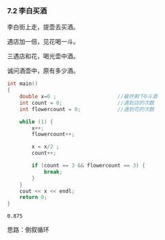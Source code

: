 ### 7.2 李白买酒

李白街上走，提壶去买酒。

遇店加一倍，见花喝一斗。

三遇店和花，喝光壶中酒。

诚问酒壶中，原有多少酒。

```c++
int main()
{
	double x=0 ;                    //最终剩下0斗酒
	int count = 0;                  //遇到店的次数
	int flowercount = 0;            //遇到花的次数

	while (1) {
		x++;
		flowercount++;

		x = x/2 ;
		count++;

		if (count == 3 && flowercount == 3) {
			break;
		}
	}
	cout << x << endl;
	return 0;
}
```

```
0.875
```

思路：倒叙循环
